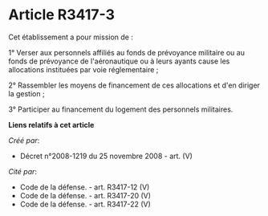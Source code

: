 # Article R3417-3

Cet établissement a pour mission de :

1° Verser aux personnels affiliés au fonds de prévoyance militaire ou au fonds de prévoyance de l'aéronautique ou à leurs
ayants cause les allocations instituées par voie réglementaire ;

2° Rassembler les moyens de financement de ces allocations et d'en diriger la gestion ;

3° Participer au financement du logement des personnels militaires.

**Liens relatifs à cet article**

_Créé par_:

  - Décret n°2008-1219 du 25 novembre 2008 - art. (V)

_Cité par_:

  - Code de la défense. - art. R3417-12 (V)
  - Code de la défense. - art. R3417-20 (V)
  - Code de la défense. - art. R3417-22 (V)
